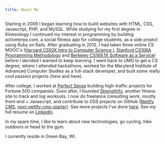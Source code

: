```yaml
---
title: About Me
---
```

Starting in 2009 I began learning how to build websites with HTML, CSS, Javascript, PHP, and MySQL. While studying for my first degree in Kinesiology I continued my interest in programming by building activeterps.com, a social fitness app for college students, as a side project using Ruby on Rails. After graduating in 2012, I had taken
three online CS MOOC's ([Harvard CS50X Intro to Computer Science I](https://cs50.harvard.edu/x/2020/), [Stanford CS106A Programming Methodology](https://see.stanford.edu/Course/CS106A) and [Berkeley CS169.1X Software as a Service](https://courses.edx.org/courses/BerkeleyX/CS-CS169.1x/3T2014/course/)) before I decided I wanted to keep learning. I went back to UMD to get a CS degree, where I attended hackathons, worked for the Maryland Institute of Advanced Computer Studies as a full-stack developer, and built some really cool passion projects (here and here).

After college, I worked at [Perfect Sense](https://www.perfectsensedigital.com/) building high-traffic projects for Fortune 500 companies. Soon after, I founded [Strengthify](https://strengthify.com), another fitness site to track and log workouts. I now do freelance consulting work, mostly front-end + Javascript, and contribute to OSS projects on GitHub ([Netlify CMS](https://github.com/netlify/netlify-cms), [next-netlify-cms-starter](https://github.com/kwyoung11/next-netlify-cms-starter)). See more projects I've done [here](https://kyoung.codes/portfolio). See my full resume on [Linkedin](https://linkedin.com/in/kevwy).

In my spare time, I like to learn about new technologies, go cycling, hike outdoors or head to the gym.

I currently reside in Green Bay, WI.